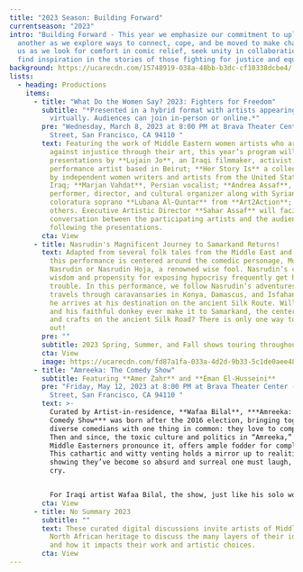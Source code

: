 ```yaml
---
title: "2023 Season: Building Forward"
currentseason: "2023"
intro: "Building Forward - This year we emphasize our commitment to uplift one
  another as we explore ways to connect, cope, and be moved to make change. Join
  us as we look for comfort in comic relief, seek unity in collaboration, and
  find inspiration in the stories of those fighting for justice and equality. "
background: https://ucarecdn.com/15748919-038a-48bb-b3dc-cf10338dcbe4/
lists:
  - heading: Productions
    items:
      - title: "What Do the Women Say? 2023: Fighters for Freedom"
        subtitle: "*Presented in a hybrid format with artists appearing in-person and
          virtually. Audiences can join in-person or online.*"
        pre: "Wednesday, March 8, 2023 at 8:00 PM at Brava Theater Center - 2781 24th
          Street, San Francisco, CA 94110 "
        text: Featuring the work of Middle Eastern women artists who are fighting
          against injustice through their art, this year’s program will include
          presentations by **Lujain Jo**, an Iraqi filmmaker, activist, and
          performance artist based in Beirut; **Her Story Is** a collective led
          by independent women writers and artists from the United States and
          Iraq; **Marjan Vahdat**, Persian vocalist; **Andrea Assaf**, writer,
          performer, director, and cultural organizer along with Syrian
          coloratura soprano **Lubana Al-Quntar** from **Art2Action**;  among
          others. Executive Artistic Director **Sahar Assaf** will facilitate a
          conversation between the participating artists and the audience
          following the presentations.
        cta: View
      - title: Nasrudin's Magnificent Journey to Samarkand Returns!
        text: Adapted from several folk tales from the Middle East and Central Asia,
          this performance is centered around the comedic personage, Mulla
          Nasrudin or Nasrudin Hoja, a renowned wise fool. Nasrudin’s clever
          wisdom and propensity for exposing hypocrisy frequently get him into
          trouble. In this performance, we follow Nasrudin’s adventures as he
          travels through caravansaries in Konya, Damascus, and Isfahan before
          he arrives at his destination on the ancient Silk Route. Will Nasrudin
          and his faithful donkey ever make it to Samarkand, the center of arts
          and crafts on the ancient Silk Road? There is only one way to find
          out!
        pre: ""
        subtitle: 2023 Spring, Summer, and Fall shows touring throughout the Bay Area
        cta: View
        image: https://ucarecdn.com/fd87a1fa-033a-4d2d-9b33-5c1de0aee48f/
      - title: "Amreeka: The Comedy Show"
        subtitle: Featuring **Amer Zahr** and **Eman El-Husseini**
        pre: "Friday, May 12, 2023 at 8:00 PM at Brava Theater Center - 2781 24th
          Street, San Francisco, CA 94110 "
        text: >-
          Curated by Artist-in-residence, **Wafaa Bilal**, ***Amreeka: The
          Comedy Show*** was born after the 2016 election, bringing together
          diverse comedians with one thing in common: they love to complain.
          Then and since, the toxic culture and politics in “Amreeka,” as many
          Middle Easterners pronounce it, offers ample fodder for complaints.
          This cathartic and witty venting holds a mirror up to realities
          showing they’ve become so absurd and surreal one must laugh, if not
          cry.   


          For Iraqi artist Wafaa Bilal, the show, just like his solo works, “is an artistic platform for creating dialogue and bringing people together on highly charged topics. Not politicizing laughter but laughing at politics as a form of solidarity and resistance.”
        cta: View
      - title: No Summary 2023
        subtitle: ""
        text: These curated digital discussions invite artists of Middle Eastern and
          North African heritage to discuss the many layers of their identity
          and how it impacts their work and artistic choices.
        cta: View
---
```

